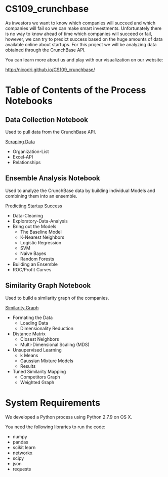 # CS109_crunchbase

As investors we want to know which companies will succeed and which companies will fail so we can make smart investments. Unfortunately there is no way to know ahead of time which companies will succeed or fail, however, we can try to predict success based on the huge amounts of data available online about startups. For this project we will be analyzing data obtained through the CrunchBase API.

You can learn more about us and play with our visualization on our website:

http://nicodri.github.io/CS109_crunchbase/

# Table of Contents of the Process Notebooks

## Data Collection Notebook
Used to pull data from the CrunchBase API.

[Scraping Data](https://github.com/nicodri/CS109_crunchbase/blob/master/DataScraping.ipynb)
* Organization-List
* Excel-API
* Relationships 

## Ensemble Analysis Notebook
Used to analyze the CrunchBase data by building individual Models and combining them into an ensemble.

[Predicting Startup Success](https://github.com/nicodri/CS109_crunchbase/blob/master/EnsembleAnalysis.ipynb)
* Data-Cleaning
* Exploratory-Data-Analysis
* Bring out the Models
    * The Baseline Model
    * K-Nearest Neighbors
    * Logistic Regression
    * SVM
    * Naive Bayes
    * Random Forests
* Building an Ensemble
* ROC/Profit Curves

## Similarity Graph Notebook
Used to build a similarity graph of the companies.

[Similarity Graph](https://github.com/nicodri/CS109_crunchbase/blob/master/Similarity%20Graph.ipynb)
* Formating the Data
    * Loading Data
    * Dimensionality Reduction
* Distance Matrix
    * Closest Neighbors
    * Multi-Dimensional Scaling (MDS)
* Unsupervised Learning
    * k Means
    * Gaussian Mixture Models
    * Results
* Tuned Similarity Mapping
    * Competitors Graph
    * Weighted Graph
    
# System Requirements

We developed a Python process using Python 2.7.9 on OS X.

You need the following libraries to run the code:

* numpy
* pandas
* scikit learn
* networkx
* scipy
* json
* requests
